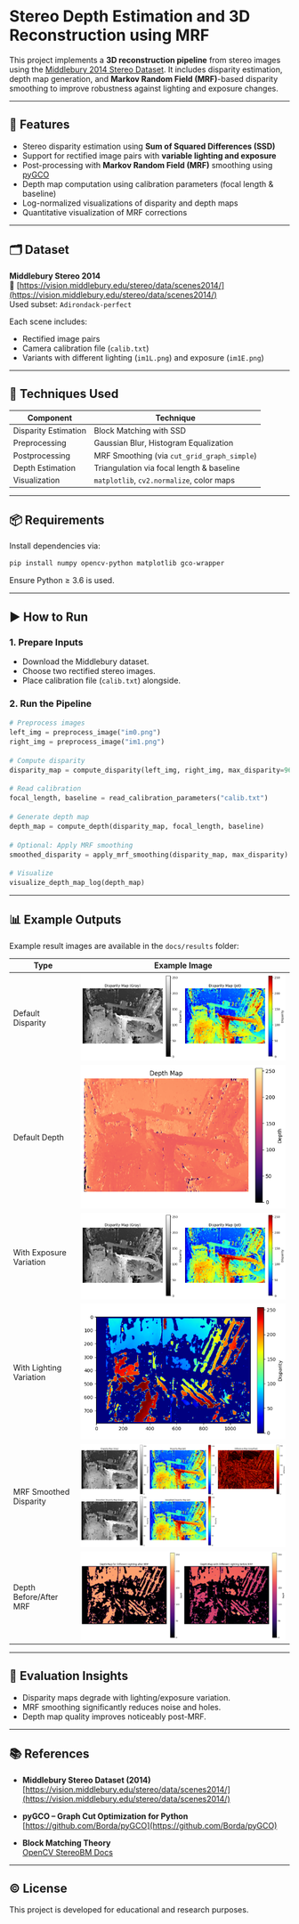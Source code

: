 # Stereo Depth Estimation and 3D Reconstruction using MRF

This project implements a **3D reconstruction pipeline** from stereo images using the [Middlebury 2014 Stereo Dataset](https://vision.middlebury.edu/stereo/data/scenes2014/). It includes disparity estimation, depth map generation, and **Markov Random Field (MRF)**-based disparity smoothing to improve robustness against lighting and exposure changes.

---

## 📌 Features

- Stereo disparity estimation using **Sum of Squared Differences (SSD)**
- Support for rectified image pairs with **variable lighting and exposure**
- Post-processing with **Markov Random Field (MRF)** smoothing using [pyGCO](https://github.com/Borda/pyGCO)
- Depth map computation using calibration parameters (focal length & baseline)
- Log-normalized visualizations of disparity and depth maps
- Quantitative visualization of MRF corrections

---

## 🗂️ Dataset

**Middlebury Stereo 2014**  
📁 [https://vision.middlebury.edu/stereo/data/scenes2014/](https://vision.middlebury.edu/stereo/data/scenes2014/)  
Used subset: `Adirondack-perfect`

Each scene includes:
- Rectified image pairs
- Camera calibration file (`calib.txt`)
- Variants with different lighting (`im1L.png`) and exposure (`im1E.png`)

---

## 🧠 Techniques Used

| Component                  | Technique                             |
|---------------------------|----------------------------------------|
| Disparity Estimation      | Block Matching with SSD                |
| Preprocessing             | Gaussian Blur, Histogram Equalization |
| Postprocessing            | MRF Smoothing (via `cut_grid_graph_simple`) |
| Depth Estimation          | Triangulation via focal length & baseline |
| Visualization             | `matplotlib`, `cv2.normalize`, color maps |

---

## 📦 Requirements

Install dependencies via:

```bash
pip install numpy opencv-python matplotlib gco-wrapper
```

Ensure Python ≥ 3.6 is used.

---

## ▶️ How to Run

### 1. Prepare Inputs
- Download the Middlebury dataset.
- Choose two rectified stereo images.
- Place calibration file (`calib.txt`) alongside.

### 2. Run the Pipeline

```python
# Preprocess images
left_img = preprocess_image("im0.png")
right_img = preprocess_image("im1.png")

# Compute disparity
disparity_map = compute_disparity(left_img, right_img, max_disparity=96, window_size=15)

# Read calibration
focal_length, baseline = read_calibration_parameters("calib.txt")

# Generate depth map
depth_map = compute_depth(disparity_map, focal_length, baseline)

# Optional: Apply MRF smoothing
smoothed_disparity = apply_mrf_smoothing(disparity_map, max_disparity)

# Visualize
visualize_depth_map_log(depth_map)
```

---

## 📊 Example Outputs

Example result images are available in the `docs/results` folder:

| Type                      | Example Image                          |
|---------------------------|----------------------------------------|
| Default Disparity         | ![Default Disparity](docs/results/default_disparity.png) |
| Default Depth             | ![Default Depth](docs/results/default_depth.png) |
| With Exposure Variation   | ![Exposure Disparity](docs/results/exposure_disparity.png) |
| With Lighting Variation   | ![Lighting Disparity](docs/results/lighting_disparity.png) |
| MRF Smoothed Disparity    | ![Smoothed Disparity](docs/results/mrf_smoothed_disparity.png) |
| Depth Before/After MRF    | ![Depth MRF](docs/results/depth_mrf_comparison.png) |

---

## 🧪 Evaluation Insights

- Disparity maps degrade with lighting/exposure variation.
- MRF smoothing significantly reduces noise and holes.
- Depth map quality improves noticeably post-MRF.

---

## 📚 References

- **Middlebury Stereo Dataset (2014)**  
  [https://vision.middlebury.edu/stereo/data/scenes2014/](https://vision.middlebury.edu/stereo/data/scenes2014/)

- **pyGCO – Graph Cut Optimization for Python**  
  [https://github.com/Borda/pyGCO](https://github.com/Borda/pyGCO)

- **Block Matching Theory**  
  [OpenCV StereoBM Docs](https://docs.opencv.org/4.x/d9/dba/classcv_1_1StereoBM.html)

---

## © License

This project is developed for educational and research purposes.
